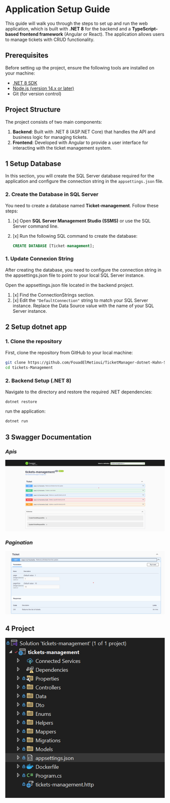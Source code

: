 # Application Setup Guide

This guide will walk you through the steps to set up and run the web application, which is built with **.NET 8** for the backend and a **TypeScript-based frontend framework** (Angular or React). The application allows users to manage tickets with CRUD functionality.

## Prerequisites

Before setting up the project, ensure the following tools are installed on your machine:

- [.NET 8 SDK](https://dotnet.microsoft.com/download/dotnet/8.0)
- [Node.js (version 14.x or later)](https://nodejs.org/)
- Git (for version control)

## Project Structure

The project consists of two main components:
1. **Backend**: Built with .NET 8 (ASP.NET Core) that handles the API and business logic for managing tickets.
2. **Frontend**: Developed with Angular to provide a user interface for interacting with the ticket management system.

## 1 Setup Database


In this section, you will create the SQL Server database required for the application and configure the connection string in the `appsettings.json` file.

### 2. Create the Database in SQL Server

You need to create a database named **Ticket-management**. Follow these steps:

1. [x] Open **SQL Server Management Studio (SSMS)** or use the SQL Server command line.
2. [x] Run the following SQL command to create the database:

   ```sql
   CREATE DATABASE [Ticket-management];
   
### 1. Update Connexion String
After creating the database, you need to configure the connection string in the appsettings.json file to point to your local SQL Server instance.

Open the appsettings.json file located in the backend project.

1. [x] Find the ConnectionStrings section.
2. [x] Edit the `"DefaultConnection"` string to match your SQL Server instance. Replace the Data Source value with the name of your SQL Server instance.

## 2 Setup dotnet app

### 1. Clone the repository

First, clone the repository from GitHub to your local machine:
    
```bash
git clone https://github.com/FouadElMetioui/TicketManager-dotnet-Hahn-Software--Test
cd tickets-Management    
```
### 2. Backend Setup (.NET 8)
Navigate to the directory and restore the required .NET dependencies:

````bash
dotnet restore
````
run the application:

````bash
dotnet run
````

## 3 Swagger Documentation
### _Apis_
![Output Image](./images/1.png)
### _Pagination_
![Output Image](./images/2.png)

## 4 Project 
![Output Image](./images/3.png)
